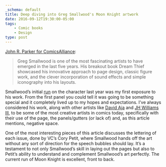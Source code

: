 ```yaml
---
_schema: default
title: Deep diving into Greg Smallwood's Moon Knight artwork
date: 2016-09-12T19:30:00-05:00
tags:
    - Comic books
    - Design
type: post
---
```

[John R. Parker for ComicsAlliance](https://comicsalliance.com/greg-smallwood-moon-knight-negative-space/):

> Greg Smallwood is one of the most fascinating artists to have emerged in the last five years. His breakout book Dream Thief showcased his innovative approach to page design, classic figure work, and the clever incorporation of sound effects and simple iconography into his layouts.

Smallwood’s initial [run](https://www.amazon.ca/Moon-Knight-Blackout-Brian-Wood/dp/0785154094) on the character last year was my first exposure to his work. From the first panel you could tell it was going to be something special and it completely lived up to my hopes and expectations. I’ve always considered his work, along with other artists like [David Aja](https://www.google.ca/search?q=david+aja&amp;espv=2&amp;biw=1440&amp;bih=799&amp;source=lnms&amp;tbm=isch&amp;sa=X&amp;ved=0ahUKEwjdgJ-ZgYvPAhXD7YMKHXgOCYoQ_AUIBigB) and [JH Williams III](https://www.google.ca/search?q=jh+williams+iii&amp;source=lnms&amp;tbm=isch&amp;sa=X&amp;ved=0ahUKEwivvt-agYvPAhXG24MKHa6BAdMQ_AUICCgB&amp;biw=1440&amp;bih=799), to be some of the most creative artists in comics today, specifically with their use of the page, the panels/gutters (or lack of) and, as this article mentions, negative space.

One of the most interesting pieces of this article discusses the lettering of each issue, done by VC’s Cory Petit, where Smallwood hands off the art without any sort of direction for the speech bubbles should lay. It’s a testament to not only Smallwood’s skill in laying out the pages but also to Petit’s ability to understand and complement Smallwood’s art perfectly. The current run of Moon Knight is excellent, front to back.